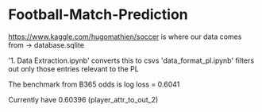 # Football-Match-Prediction

https://www.kaggle.com/hugomathien/soccer is where our data comes from -> database.sqlite

'1. Data Extraction.ipynb' converts this to csvs
'data_format_pl.ipynb' filters out only those entries relevant to the PL

The benchmark from B365 odds is log loss = 0.6041

Currently have 0.60396 (player_attr_to_out_2)